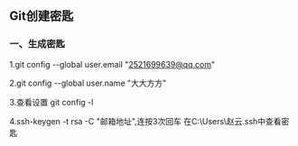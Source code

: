 ## Git创建密匙

### 一、生成密匙

1.git config --global user.email "2521699639@qq.com"

2.git config --global user.name "大大方方"

3.查看设置 git config -l

4.ssh-keygen -t rsa -C "邮箱地址",连按3次回车 在C:\Users\赵云\.ssh中查看密匙

